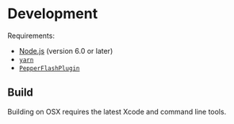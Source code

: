 # Development

Requirements:

 * [Node.js][nodejs] (version 6.0 or later)
 * [`yarn`][yarnpkg]
 * [`PepperFlashPlugin`][pepperflash]

[nodejs]: https://nodejs.org
[yarnpkg]: https://yarnpkg.com
[pepperflash]: https://helpx.adobe.com/flash-player/kb/flash-player-google-chrome.html

## Build

Building on OSX requires the latest Xcode and command line tools.
